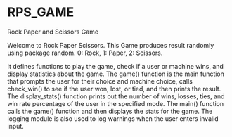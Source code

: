 # RPS_GAME
 Rock Paper and Scissors Game

Welcome to Rock Paper Scissors. This Game produces result randomly using package random. 0: Rock, 1: Paper, 2: Scissors.

It defines functions to play the game, check if a user or machine wins, and display statistics about the game. 
The game() function is the main function that prompts the user for their choice and machine choice, calls check_win() to see if the user won, lost, or tied, and then prints the result. 
The display_stats() function prints out the number of wins, losses, ties, and win rate percentage of the user in the specified mode. 
The main() function calls the game() function and then displays the stats for the game. 
The logging module is also used to log warnings when the user enters invalid input.